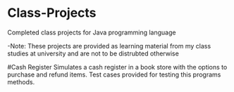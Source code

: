 # Class-Projects
Completed class projects for Java programming language

-Note: These projects are provided as learning material from my class studies at university and are not to be distrubted otherwise

#Cash Register
Simulates a cash register in a book store with the options to purchase and refund items. Test cases provided for testing this programs methods. 
